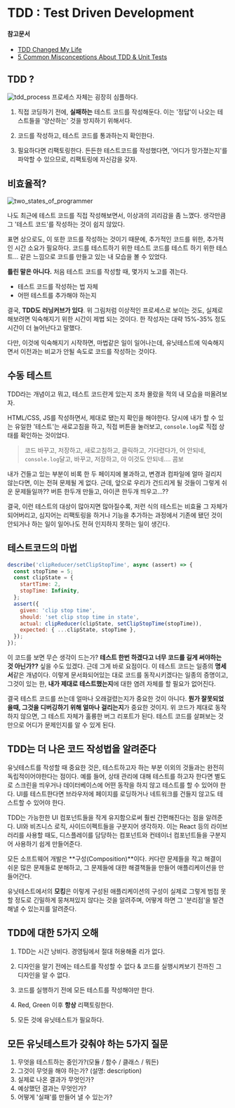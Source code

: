 # TDD : Test Driven Development

#### 참고문서

- [TDD Changed My Life](https://medium.com/javascript-scene/tdd-changed-my-life-5af0ce099f80)
- [5 Common Misconceptions About TDD & Unit Tests
  ](https://medium.com/javascript-scene/5-common-misconceptions-about-tdd-unit-tests-863d5beb3ce9)

## TDD ?

![tdd_process](https://cdn.shortpixel.ai/client/q_glossy,ret_img,w_1024/https://marsner.com/wp-content/uploads/test-driven-development-TDD.png)
프로세스 자체는 굉장히 심플하다.

1. 직접 코딩하기 전에, **실패하는** 테스트 코드를 작성해둔다. 이는 '정답'이 나오는 테스트들을 '양산하는' 것을 방지하기 위해서다.

2. 코드를 작성하고, 테스트 코드를 통과하는지 확인한다.

3. 필요하다면 리팩토링한다. 든든한 테스트코드를 작성했다면, '어디가 망가졌는지'를 파악할 수 있으므로, 리팩토링에 자신감을 갖자.

## 비효율적?

![two_states_of_programmer](https://miro.medium.com/max/875/1*9ZbCv6O3Sr7x6d3lt3uNRA.png)

나도 최근에 테스트 코드를 직접 작성해보면서, 이상과의 괴리감을 좀 느꼈다. 생각만큼 그 '테스트 코드'를 작성하는 것이 쉽지 않았다.

표면 상으로도, 이 또한 코드를 작성하는 것이기 때문에, 추가적인 코드를 위한, 추가적인 시간 소요가 필요하다. 코드를 테스트하기 위한 테스트 코드를 테스트 하기 위한 테스트... 같은 느낌으로 코드를 만들고 있는 내 모습을 볼 수 있었다.

**틀린 말은 아니다.** 처음 테스트 코드를 작성할 때, 몇가지 노고를 겪는다.

- 테스트 코드를 작성하는 법 자체
- 어떤 테스트를 추가해야 하는지

결국, **TDD도 러닝커브가 있다**. 위 그림처럼 이상적인 프로세스로 보이는 것도, 실제로 해보려면 익숙해지기 위한 시간이 제법 되는 것이다. 한 작성자는 대략 15%-35% 정도 시간이 더 늘어난다고 말했다.

다만, 이것에 익숙해지기 시작하면, 마법같은 일이 일어나는데, 유닛테스트에 익숙해지면서 이전과는 비교가 안될 속도로 코드를 작성하는 것이다.

## 수동 테스트

TDD라는 개념이고 뭐고, 테스트 코드란게 있는지 조차 몰랐을 적의 내 모습을 떠올려보자.

HTML/CSS, JS를 작성하면서, 제대로 됐는지 확인을 해야한다. 당시에 내가 할 수 있는 유일한 '테스트'는 새로고침을 하고, 직접 버튼을 눌러보고, `console.log`로 직접 상태를 확인하는 것이었다.

> 코드 바꾸고, 저장하고, 새로고침하고, 클릭하고, 기다렸다가, 어 안되네, `console.log`달고, 바꾸고, 저장하고, 아 이것도 안되네.... 콤보

내가 건들고 있는 부분이 비록 한 두 페이지에 불과하고, 변경과 컴파일에 얼마 걸리지 않는다면, 이는 전혀 문제될 게 없다. 근데, 앞으로 우리가 건드리게 될 것들이 그렇게 쉬운 문제들일까?? 버튼 한두개 만들고, 아이콘 한두개 띄우고...??

결국, 이런 테스트의 대상이 많아지면 많아질수록, 저런 식의 테스트는 비효율 그 자체가 되어버리고, 심지어는 리팩토링을 하거나 기능을 추가하는 과정에서 기존에 됐던 것이 안되거나 하는 일이 일어나도 전혀 인지하지 못하는 일이 생긴다.

## 테스트코드의 마법

```js
describe('clipReducer/setClipStopTime', async (assert) => {
  const stopTime = 5;
  const clipState = {
    startTime: 2,
    stopTime: Infinity,
  };
  assert({
    given: 'clip stop time',
    should: 'set clip stop time in state',
    actual: clipReducer(clipState, setClipStopTime(stopTime)),
    expected: { ...clipState, stopTime },
  });
});
```

이 코드를 보면 무슨 생각이 드는가? **테스트 한번 하겠다고 너무 코드를 길게 써야하는 것 아닌가??** 싶을 수도 있겠다. 근데 그게 바로 요점이다. 이 테스트 코드는 일종의 **명세서**같은 개념이다. 이렇게 문서화되어있는 대로 코드를 동작시키겠다는 일종의 증명이고, 그것이 있는 한, **내가 제대로 테스트했는지**에 대한 염려 자체를 할 필요가 없어진다.

결국 테스트 코드를 쓰는데 얼마나 오래걸렸는지가 중요한 것이 아니다. **뭔가 잘못되었을때, 그것을 디버깅하기 위해 얼마나 걸리는지**가 중요한 것이지. 위 코드가 제대로 동작하지 않으면, 그 테스트 자체가 훌륭한 버그 리포트가 된다. 테스트 코드를 살펴보는 것만으로 어디가 문제인지를 알 수 있게 된다.

## TDD는 더 나은 코드 작성법을 알려준다

유닛테스트를 작성할 때 중요한 것은, 테스트하고자 하는 부분 이외의 것들과는 완전히 독립적이어야한다는 점이다. 예를 들어, 상태 관리에 대해 테스트를 하고자 한다면 별도로 스크린을 띄우거나 데이터베이스에 어떤 동작을 하지 않고 테스트를 할 수 있어야 한다. UI를 테스트한다면 브라우저에 페이지를 로딩하거나 네트워크를 건들지 않고도 테스트할 수 있어야 한다.

TDD는 가능한한 UI 컴포넌트들을 작게 유지함으로써 훨씬 간편해진다는 점을 알려준다. UI와 비즈니스 로직, 사이드이펙트들을 구분지어 생각하자. 이는 React 등의 라이브러리를 사용할 때도, 디스플레이를 담당하는 컴포넌트와 컨테이너 컴포넌트들을 구분지어 사용하기 쉽게 만들어준다.

모든 소프트웨어 개발은 **구성(Composition)**이다. 커다란 문제들을 작고 해결이 쉬운 많은 문제들로 분해하고, 그 문제들에 대한 해결책들을 만들어 애플리케이션을 만들어간다.

유닛테스트에서의 **모킹**은 이렇게 구성된 애플리케이션의 구성이 실제로 그렇게 범접 못할 정도로 긴밀하게 뭉쳐져있지 않다는 것을 알려주며, 어떻게 하면 그 '분리점'을 발견해낼 수 있는지를 알려준다.

## TDD에 대한 5가지 오해

1. TDD는 시간 낭비다. 경영팀에서 절대 허용해줄 리가 없다.

2. 디자인을 알기 전에는 테스트를 작성할 수 없다 & 코드를 실행시켜보기 전까진 그 디자인을 알 수 없다.

3. 코드를 실행하기 전에 모든 테스트를 작성해야만 한다.

4. Red, Green 이후 **항상** 리팩토링한다.

5. 모든 것에 유닛테스트가 필요하다.

## 모든 유닛테스트가 갖춰야 하는 5가지 질문

1. 무엇을 테스트하는 중인가?(모듈 / 함수 / 클래스 / 뭐든)
2. 그것이 무엇을 해야 하는가? (설명: description)
3. 실제로 나온 결과가 무엇인가?
4. 예상했던 결과는 무엇인가?
5. 어떻게 '실패'를 만들어 낼 수 있는가?
